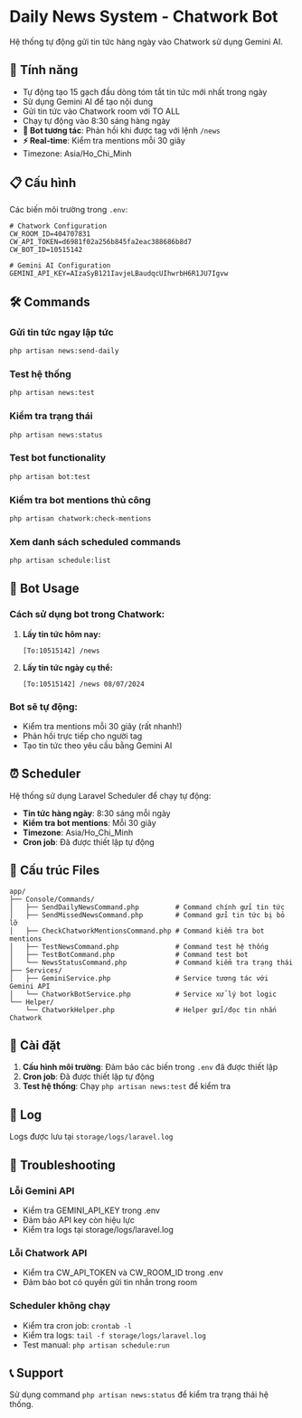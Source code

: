 # Daily News System - Chatwork Bot

Hệ thống tự động gửi tin tức hàng ngày vào Chatwork sử dụng Gemini AI.

## 🚀 Tính năng

- Tự động tạo 15 gạch đầu dòng tóm tắt tin tức mới nhất trong ngày
- Sử dụng Gemini AI để tạo nội dung
- Gửi tin tức vào Chatwork room với TO ALL
- Chạy tự động vào 8:30 sáng hàng ngày
- **🤖 Bot tương tác**: Phản hồi khi được tag với lệnh `/news`
- **⚡ Real-time**: Kiểm tra mentions mỗi 30 giây
- Timezone: Asia/Ho_Chi_Minh

## 📋 Cấu hình

Các biến môi trường trong `.env`:

```env
# Chatwork Configuration
CW_ROOM_ID=404707831
CW_API_TOKEN=d6981f02a256b845fa2eac388686b8d7
CW_BOT_ID=10515142

# Gemini AI Configuration
GEMINI_API_KEY=AIzaSyB121IavjeLBaudqcUIhwrbH6R1JU7Igvw
```

## 🛠️ Commands

### Gửi tin tức ngay lập tức
```bash
php artisan news:send-daily
```

### Test hệ thống
```bash
php artisan news:test
```

### Kiểm tra trạng thái
```bash
php artisan news:status
```

### Test bot functionality
```bash
php artisan bot:test
```

### Kiểm tra bot mentions thủ công
```bash
php artisan chatwork:check-mentions
```

### Xem danh sách scheduled commands
```bash
php artisan schedule:list
```

## 🤖 Bot Usage

### Cách sử dụng bot trong Chatwork:

1. **Lấy tin tức hôm nay:**
   ```
   [To:10515142] /news
   ```

2. **Lấy tin tức ngày cụ thể:**
   ```
   [To:10515142] /news 08/07/2024
   ```

### Bot sẽ tự động:
- Kiểm tra mentions mỗi 30 giây (rất nhanh!)
- Phản hồi trực tiếp cho người tag
- Tạo tin tức theo yêu cầu bằng Gemini AI

## ⏰ Scheduler

Hệ thống sử dụng Laravel Scheduler để chạy tự động:

- **Tin tức hàng ngày**: 8:30 sáng mỗi ngày
- **Kiểm tra bot mentions**: Mỗi 30 giây
- **Timezone**: Asia/Ho_Chi_Minh
- **Cron job**: Đã được thiết lập tự động

## 📁 Cấu trúc Files

```
app/
├── Console/Commands/
│   ├── SendDailyNewsCommand.php         # Command chính gửi tin tức
│   ├── SendMissedNewsCommand.php        # Command gửi tin tức bị bỏ lỡ
│   ├── CheckChatworkMentionsCommand.php # Command kiểm tra bot mentions
│   ├── TestNewsCommand.php              # Command test hệ thống
│   ├── TestBotCommand.php               # Command test bot
│   └── NewsStatusCommand.php            # Command kiểm tra trạng thái
├── Services/
│   ├── GeminiService.php                # Service tương tác với Gemini API
│   └── ChatworkBotService.php           # Service xử lý bot logic
└── Helper/
    └── ChatworkHelper.php               # Helper gửi/đọc tin nhắn Chatwork
```

## 🔧 Cài đặt

1. **Cấu hình môi trường**: Đảm bảo các biến trong `.env` đã được thiết lập
2. **Cron job**: Đã được thiết lập tự động
3. **Test hệ thống**: Chạy `php artisan news:test` để kiểm tra

## 📝 Log

Logs được lưu tại `storage/logs/laravel.log`

## 🚨 Troubleshooting

### Lỗi Gemini API
- Kiểm tra GEMINI_API_KEY trong .env
- Đảm bảo API key còn hiệu lực
- Kiểm tra logs tại storage/logs/laravel.log

### Lỗi Chatwork API  
- Kiểm tra CW_API_TOKEN và CW_ROOM_ID trong .env
- Đảm bảo bot có quyền gửi tin nhắn trong room

### Scheduler không chạy
- Kiểm tra cron job: `crontab -l`
- Kiểm tra logs: `tail -f storage/logs/laravel.log`
- Test manual: `php artisan schedule:run`

## 📞 Support

Sử dụng command `php artisan news:status` để kiểm tra trạng thái hệ thống.
